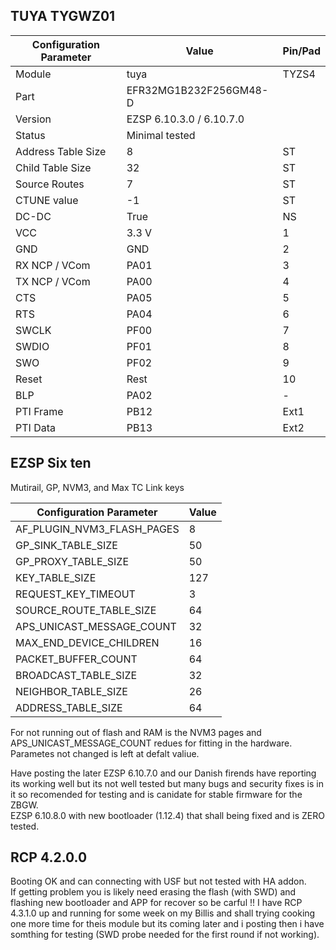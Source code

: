 ## TUYA TYGWZ01

Configuration Parameter | Value | Pin/Pad
-- | -- | --
Module | tuya | TYZS4
Part | EFR32MG1B232F256GM48-D
Version | EZSP 6.10.3.0 / 6.10.7.0
Status |  Minimal tested
Address Table Size | 8 | ST
Child Table Size | 32 | ST
Source Routes | 7 | ST
CTUNE value | -1 | ST
DC-DC | True | NS
VCC | 3.3 V | 1
GND | GND| 2
RX NCP / VCom | PA01 | 3
TX NCP / VCom | PA00 | 4
CTS | PA05 | 5
RTS | PA04 | 6
SWCLK | PF00 | 7
SWDIO | PF01 | 8
SWO | PF02 | 9
Reset | Rest | 10
BLP | PA02 | -
PTI Frame | PB12 | Ext1
PTI Data | PB13 | Ext2

## EZSP Six ten 

Mutirail, GP, NVM3, and  Max TC Link keys

Configuration Parameter | Value | 
-- | -- | 
AF_PLUGIN_NVM3_FLASH_PAGES | 8
GP_SINK_TABLE_SIZE | 50
GP_PROXY_TABLE_SIZE | 50
KEY_TABLE_SIZE | 127
REQUEST_KEY_TIMEOUT | 3
SOURCE_ROUTE_TABLE_SIZE | 64
APS_UNICAST_MESSAGE_COUNT | 32
MAX_END_DEVICE_CHILDREN | 16
PACKET_BUFFER_COUNT | 64
BROADCAST_TABLE_SIZE | 32
NEIGHBOR_TABLE_SIZE | 26
ADDRESS_TABLE_SIZE | 64

For not running out of flash and RAM is the NVM3 pages and APS_UNICAST_MESSAGE_COUNT redues for fitting in the hardware.  
Parametes not changed is left at defalt valiue.  

Have posting the later EZSP 6.10.7.0 and our Danish firends have reporting its working well but its not well tested but many bugs and security fixes is in it so recomended for testing and is canidate for stable firmware for the ZBGW.  
EZSP 6.10.8.0 with new bootloader (1.12.4) that shall being fixed and is ZERO tested.  
  
## RCP 4.2.0.0
Booting OK and can connecting with USF but not tested with HA addon.  
If getting problem you is likely need erasing the flash (with SWD) and flashing new bootloader and APP for recover so be carful !!
I have RCP 4.3.1.0 up and running for some week on my Billis and shall trying cooking one more time for theis module but its coming later and i posting then i have somthing for testing (SWD probe needed for the first round if not working).
